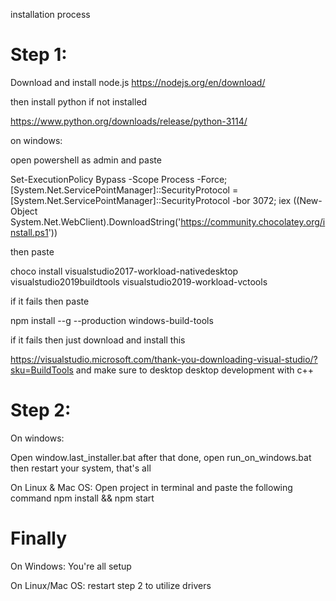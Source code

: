 installation process

# Step 1: 

Download and install node.js
https://nodejs.org/en/download/ 

<!-- optionally run on terminal: npm install -g node-gyp -->

then install python if not installed

https://www.python.org/downloads/release/python-3114/

on windows: 

open powershell as admin and paste

Set-ExecutionPolicy Bypass -Scope Process -Force; [System.Net.ServicePointManager]::SecurityProtocol = [System.Net.ServicePointManager]::SecurityProtocol -bor 3072; iex ((New-Object System.Net.WebClient).DownloadString('https://community.chocolatey.org/install.ps1'))

then paste

choco install visualstudio2017-workload-nativedesktop visualstudio2019buildtools visualstudio2019-workload-vctools

if it fails then paste 

npm install --g --production windows-build-tools

if it fails then just download and install this

https://visualstudio.microsoft.com/thank-you-downloading-visual-studio/?sku=BuildTools and make sure to desktop desktop development with c++


# Step 2: 

On windows: 

Open window.last_installer.bat 
after that done, open run_on_windows.bat
then restart your system, that's all


On Linux & Mac OS: 
Open project in terminal and paste the following command
npm install && npm start

# Finally

On Windows: You're all setup

On Linux/Mac OS: restart step 2 to utilize drivers
